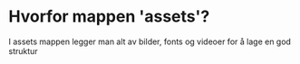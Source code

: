 # Hvorfor mappen 'assets'?

I assets mappen legger man alt av bilder, fonts og videoer for å lage en god struktur